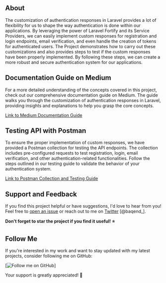 ## About

The customization of authentication responses in Laravel provides a lot of flexibility for us to shape the way authentication is done within our applications. By leveraging the power of Laravel Fortify and its Service Providers, we can easily implement custom responses for registration and login endpoints, email verification, and even handle the creation of tokens for authenticated users. The Project demonstrates how to carry out these customizations and also provides steps to test if the custom responses have been properly implemented. By following these steps, we can create a more robust and secure authentication system for our applications. 

## Documentation Guide on Medium

For a more detailed understanding of the concepts covered in this project, check out our comprehensive documentation guide on Medium. The guide walks you through the customization of authentication responses in Laravel, providing insights and explanations to help you grasp the core concepts.

[Link to Medium Documentation Guide](https://medium.com/@idokoemmanuel3/user-authentication-for-web-and-api-with-laravel-fortify-and-sanctum-fb31455ee673)

## Testing API with Postman

To ensure the proper implementation of custom responses, we have provided a Postman collection for testing the API endpoints. The collection includes pre-configured requests to test registration, login, email verification, and other authentication-related functionalities. Follow the steps outlined in our testing guide to validate the behavior of your authentication system.

[Link to Postman Collection and Testing Guide](https://documenter.getpostman.com/view/10840637/2s9YsDjEvF)

## Support and Feedback

If you find this project helpful or have suggestions, I'd love to hear from you! Feel free to [open an issue](https://github.com/idoko-emmanuel/laravel-fortify-sanctum-auth/issues) or reach out to me on [Twitter](https://twitter.com/baqend_) [@baqend_].

**Don't forget to star the project if you find it useful! ⭐️**

## Follow Me

If you're interested in my work and want to stay updated with my latest projects, consider following me on GitHub:

[![Follow me on GitHub](https://github.com/idoko-emmanuel)]

Your support is greatly appreciated! 🙌
